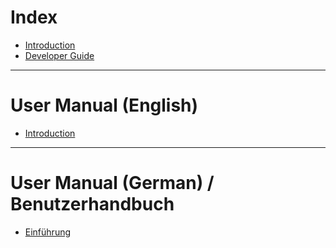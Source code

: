 # Index

- [Introduction](README.md)
- [Developer Guide](development.md)

---

# User Manual (English)

- [Introduction]()

---

# User Manual (German) / Benutzerhandbuch

- [Einführung](manual_de/README.md)

